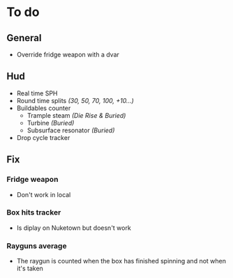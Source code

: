 # **To do**

## **General**

- Override fridge weapon with a dvar

## **Hud**

- Real time SPH
- Round time splits *(30, 50, 70, 100, +10...)*
- Buildables counter
  - Trample steam *(Die Rise & Buried)*
  - Turbine *(Buried)*
  - Subsurface resonator *(Buried)*
- Drop cycle tracker

## **Fix**

### Fridge weapon

- Don't work in local

### Box hits tracker

- Is diplay on Nuketown but doesn't work

### Rayguns average

- The raygun is counted when the box has finished spinning and not when it's taken
